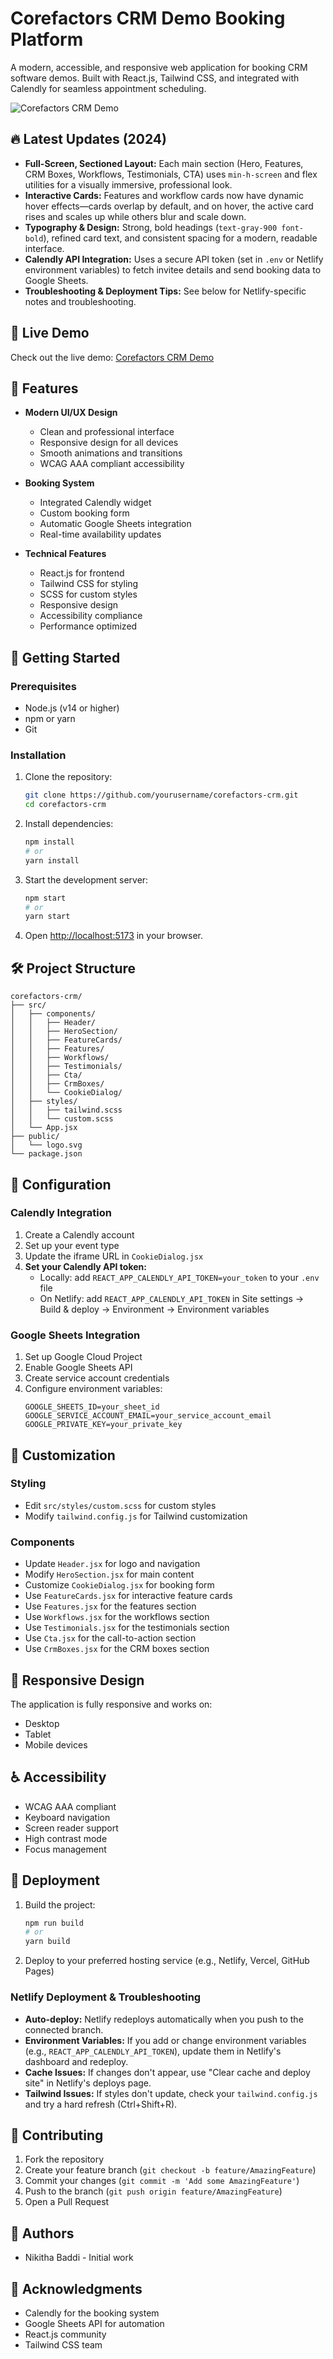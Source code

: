 # Corefactors CRM Demo Booking Platform

A modern, accessible, and responsive web application for booking CRM software demos. Built with React.js, Tailwind CSS, and integrated with Calendly for seamless appointment scheduling.

![Corefactors CRM Demo](screenshot.png)

## 🔥 Latest Updates (2024)

- **Full-Screen, Sectioned Layout:** Each main section (Hero, Features, CRM Boxes, Workflows, Testimonials, CTA) uses `min-h-screen` and flex utilities for a visually immersive, professional look.
- **Interactive Cards:** Features and workflow cards now have dynamic hover effects—cards overlap by default, and on hover, the active card rises and scales up while others blur and scale down.
- **Typography & Design:** Strong, bold headings (`text-gray-900 font-bold`), refined card text, and consistent spacing for a modern, readable interface.
- **Calendly API Integration:** Uses a secure API token (set in `.env` or Netlify environment variables) to fetch invitee details and send booking data to Google Sheets.
- **Troubleshooting & Deployment Tips:** See below for Netlify-specific notes and troubleshooting.

## 🔗 Live Demo

Check out the live demo: [Corefactors CRM Demo](https://corefactors-crm.netlify.app/)

## 🌟 Features

- **Modern UI/UX Design**
  - Clean and professional interface
  - Responsive design for all devices
  - Smooth animations and transitions
  - WCAG AAA compliant accessibility

- **Booking System**
  - Integrated Calendly widget
  - Custom booking form
  - Automatic Google Sheets integration
  - Real-time availability updates

- **Technical Features**
  - React.js for frontend
  - Tailwind CSS for styling
  - SCSS for custom styles
  - Responsive design
  - Accessibility compliance
  - Performance optimized

## 🚀 Getting Started

### Prerequisites

- Node.js (v14 or higher)
- npm or yarn
- Git

### Installation

1. Clone the repository:
   ```bash
   git clone https://github.com/yourusername/corefactors-crm.git
   cd corefactors-crm
   ```

2. Install dependencies:
   ```bash
   npm install
   # or
   yarn install
   ```

3. Start the development server:
   ```bash
   npm start
   # or
   yarn start
   ```

4. Open [http://localhost:5173](http://localhost:5173) in your browser.

## 🛠️ Project Structure

```
corefactors-crm/
├── src/
│   ├── components/
│   │   ├── Header/
│   │   ├── HeroSection/
│   │   ├── FeatureCards/
│   │   ├── Features/
│   │   ├── Workflows/
│   │   ├── Testimonials/
│   │   ├── Cta/
│   │   ├── CrmBoxes/
│   │   └── CookieDialog/
│   ├── styles/
│   │   ├── tailwind.scss
│   │   └── custom.scss
│   └── App.jsx
├── public/
│   └── logo.svg
└── package.json
```

## 🔧 Configuration

### Calendly Integration
1. Create a Calendly account
2. Set up your event type
3. Update the iframe URL in `CookieDialog.jsx`
4. **Set your Calendly API token:**
   - Locally: add `REACT_APP_CALENDLY_API_TOKEN=your_token` to your `.env` file
   - On Netlify: add `REACT_APP_CALENDLY_API_TOKEN` in Site settings → Build & deploy → Environment → Environment variables

### Google Sheets Integration
1. Set up Google Cloud Project
2. Enable Google Sheets API
3. Create service account credentials
4. Configure environment variables:
   ```
   GOOGLE_SHEETS_ID=your_sheet_id
   GOOGLE_SERVICE_ACCOUNT_EMAIL=your_service_account_email
   GOOGLE_PRIVATE_KEY=your_private_key
   ```

## 🎨 Customization

### Styling
- Edit `src/styles/custom.scss` for custom styles
- Modify `tailwind.config.js` for Tailwind customization

### Components
- Update `Header.jsx` for logo and navigation
- Modify `HeroSection.jsx` for main content
- Customize `CookieDialog.jsx` for booking form
- Use `FeatureCards.jsx` for interactive feature cards
- Use `Features.jsx` for the features section
- Use `Workflows.jsx` for the workflows section
- Use `Testimonials.jsx` for the testimonials section
- Use `Cta.jsx` for the call-to-action section
- Use `CrmBoxes.jsx` for the CRM boxes section

## 📱 Responsive Design

The application is fully responsive and works on:
- Desktop
- Tablet
- Mobile devices

## ♿ Accessibility

- WCAG AAA compliant
- Keyboard navigation
- Screen reader support
- High contrast mode
- Focus management

## 🚀 Deployment

1. Build the project:
   ```bash
   npm run build
   # or
   yarn build
   ```

2. Deploy to your preferred hosting service (e.g., Netlify, Vercel, GitHub Pages)

### Netlify Deployment & Troubleshooting
- **Auto-deploy:** Netlify redeploys automatically when you push to the connected branch.
- **Environment Variables:** If you add or change environment variables (e.g., `REACT_APP_CALENDLY_API_TOKEN`), update them in Netlify's dashboard and redeploy.
- **Cache Issues:** If changes don't appear, use "Clear cache and deploy site" in Netlify's deploys page.
- **Tailwind Issues:** If styles don't update, check your `tailwind.config.js` and try a hard refresh (Ctrl+Shift+R).

## 🤝 Contributing

1. Fork the repository
2. Create your feature branch (`git checkout -b feature/AmazingFeature`)
3. Commit your changes (`git commit -m 'Add some AmazingFeature'`)
4. Push to the branch (`git push origin feature/AmazingFeature`)
5. Open a Pull Request

## 👥 Authors

- Nikitha Baddi - Initial work

## 🙏 Acknowledgments

- Calendly for the booking system
- Google Sheets API for automation
- React.js community
- Tailwind CSS team
